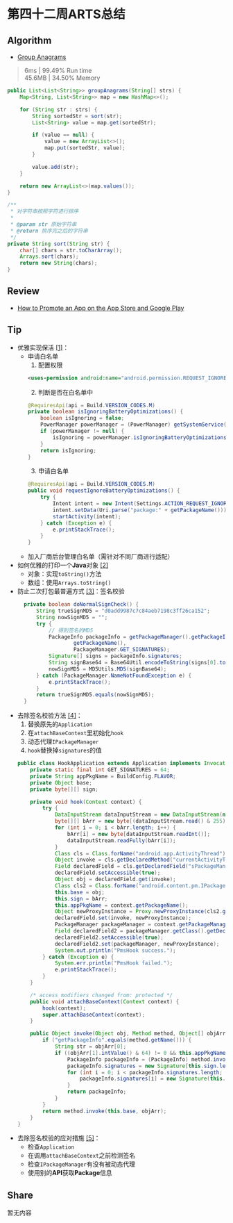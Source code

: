 # 第四十二周ARTS总结
## Algorithm
- [Group Anagrams](https://leetcode.com/problems/group-anagrams/)
> 6ms | 99.49% Run time  
> 45.6MB | 34.50% Memory
```java
public List<List<String>> groupAnagrams(String[] strs) {
    Map<String, List<String>> map = new HashMap<>();

    for (String str : strs) {
        String sortedStr = sort(str);
        List<String> value = map.get(sortedStr);

        if (value == null) {
            value = new ArrayList<>();
            map.put(sortedStr, value);
        }

        value.add(str);
    }

    return new ArrayList<>(map.values());
}

/**
 * 对字符串按照字符进行排序
 *
 * @param str 原始字符串
 * @return 排序完之后的字符串
 */
private String sort(String str) {
    char[] chars = str.toCharArray();
    Arrays.sort(chars);
    return new String(chars);
}
```

## Review
- [How to Promote an App on the App Store and Google Play](https://medium.com/@Alconost/how-to-promote-app-a78337a6c150)

## Tip
+ 优雅实现保活 [[1]](https://juejin.im/post/5dfaeccbf265da33910a441d?utm_source=gold_browser_extension)：
    + 申请白名单
        1. 配置权限
        ```xml
        <uses-permission android:name="android.permission.REQUEST_IGNORE_BATTERY_OPTIMIZATIONS" />
        ```
        2. 判断是否在白名单中
        ```java
        @RequiresApi(api = Build.VERSION_CODES.M)
        private boolean isIgnoringBatteryOptimizations() {
            boolean isIgnoring = false;
            PowerManager powerManager = (PowerManager) getSystemService(Context.POWER_SERVICE);
            if (powerManager != null) {
                isIgnoring = powerManager.isIgnoringBatteryOptimizations(getPackageName());
            }
            return isIgnoring;
        }
        ```
        3. 申请白名单
        ```java
        @RequiresApi(api = Build.VERSION_CODES.M)
        public void requestIgnoreBatteryOptimizations() {
            try {
                Intent intent = new Intent(Settings.ACTION_REQUEST_IGNORE_BATTERY_OPTIMIZATIONS);
                intent.setData(Uri.parse("package:" + getPackageName()));
                startActivity(intent);
            } catch (Exception e) {
                e.printStackTrace();
            }
        }
        ```
    + 加入厂商后台管理白名单（需针对不同厂商进行适配）
+ 如何优雅的打印一个**Java**对象 [[2]](https://www.cnblogs.com/qing-gee/p/12272601.html)
    + 对象：实现`toString()`方法
    + 数组：使用`Arrays.toString()`
+ 防止二次打包最普遍方式 [[3]](https://mp.weixin.qq.com/s/yLdcOhFvuT9PDORtFqS6Iw)：签名校验
  ```java
    private boolean doNormalSignCheck() {
        String trueSignMD5 = "d0add9987c7c84aeb7198c3ff26ca152";
        String nowSignMD5 = "";
        try {
            // 得到签名的MD5
            PackageInfo packageInfo = getPackageManager().getPackageInfo(
                    getPackageName(),
                    PackageManager.GET_SIGNATURES);
            Signature[] signs = packageInfo.signatures;
            String signBase64 = Base64Util.encodeToString(signs[0].toByteArray());
            nowSignMD5 = MD5Utils.MD5(signBase64);
        } catch (PackageManager.NameNotFoundException e) {
            e.printStackTrace();
        }
        return trueSignMD5.equals(nowSignMD5);
    }
  ```
+ 去除签名校验方法 [[4]](https://mp.weixin.qq.com/s/yLdcOhFvuT9PDORtFqS6Iw)：
    1. 替换原先的`Application`
    2. 在`attachBaseContext`里初始化`hook`
    3. 动态代理`IPackageManager`
    4. `hook`替换掉`signatures`的值
    ```java
    public class HookApplication extends Application implements InvocationHandler {
        private static final int GET_SIGNATURES = 64;
        private String appPkgName = BuildConfig.FLAVOR;
        private Object base;
        private byte[][] sign;
    
        private void hook(Context context) {
            try {
                DataInputStream dataInputStream = new DataInputStream(new ByteArrayInputStream(Base64.decode("省略很长的签名 base64", 0)));
                byte[][] bArr = new byte[(dataInputStream.read() & 255)][];
                for (int i = 0; i < bArr.length; i++) {
                    bArr[i] = new byte[dataInputStream.readInt()];
                    dataInputStream.readFully(bArr[i]);
                }
                Class cls = Class.forName("android.app.ActivityThread");
                Object invoke = cls.getDeclaredMethod("currentActivityThread", new Class[0]).invoke(null, new Object[0]);
                Field declaredField = cls.getDeclaredField("sPackageManager");
                declaredField.setAccessible(true);
                Object obj = declaredField.get(invoke);
                Class cls2 = Class.forName("android.content.pm.IPackageManager");
                this.base = obj;
                this.sign = bArr;
                this.appPkgName = context.getPackageName();
                Object newProxyInstance = Proxy.newProxyInstance(cls2.getClassLoader(), new Class[]{cls2}, this);
                declaredField.set(invoke, newProxyInstance);
                PackageManager packageManager = context.getPackageManager();
                Field declaredField2 = packageManager.getClass().getDeclaredField("mPM");
                declaredField2.setAccessible(true);
                declaredField2.set(packageManager, newProxyInstance);
                System.out.println("PmsHook success.");
            } catch (Exception e) {
                System.err.println("PmsHook failed.");
                e.printStackTrace();
            }
        }
    
        /* access modifiers changed from: protected */
        public void attachBaseContext(Context context) {
            hook(context);
            super.attachBaseContext(context);
        }
    
        public Object invoke(Object obj, Method method, Object[] objArr) throws Throwable {
            if ("getPackageInfo".equals(method.getName())) {
                String str = objArr[0];
                if ((objArr[1].intValue() & 64) != 0 && this.appPkgName.equals(str)) {
                    PackageInfo packageInfo = (PackageInfo) method.invoke(this.base, objArr);
                    packageInfo.signatures = new Signature[this.sign.length];
                    for (int i = 0; i < packageInfo.signatures.length; i++) {
                        packageInfo.signatures[i] = new Signature(this.sign[i]);
                    }
                    return packageInfo;
                }
            }
            return method.invoke(this.base, objArr);
        }
    }
    ```
+ 去除签名校验的应对措施 [[5]](https://mp.weixin.qq.com/s/yLdcOhFvuT9PDORtFqS6Iw)：
    + 检查`Application`
    + 在调用`attachBaseContext`之前检测签名
    + 检查`IPackageManager`有没有被动态代理
    + 使用别的**API**获取**Package**信息

## Share
暂无内容